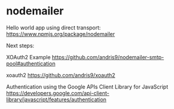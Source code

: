 # nodemailer

Hello world app using direct transport:
https://www.npmjs.org/package/nodemailer

Next steps:

XOAuth2 Example
https://github.com/andris9/nodemailer-smtp-pool#authentication

xoauth2
https://github.com/andris9/xoauth2

Authentication using the Google APIs Client Library for JavaScript
https://developers.google.com/api-client-library/javascript/features/authentication
